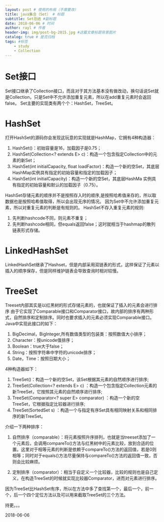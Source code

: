 ```yaml
--- 
layout: post # 使用的布局（不需要改） 
title: java集合（Set） # 标题 
subtitle: Set总结 #副标题 
date: 2018-06-06 # 时间 
author: rayl # 作者 
header-img: img/post-bg-2015.jpg #这篇文章标题背景图片 
catalog: true # 是否归档 
tags: #标签
    - study
    - Collection
---
```


# Set接口
Set接口继承了Collection接口，而且对于其方法基本没有做改动，换句话说Set就是Collection，只是Set中不允许添加重复元素，所以在add重复元素时会返回false。
Set主要的实现类有两个个：HashSet，TreeSet。

# HashSet
打开HashSet的源码你会发现这玩意的实现就是HashMap，它拥有4种构造器：
1. HashSet()：初始容量是16，加载因子是0.75；
2. HashSet(Collection<? extends E> c)：构造一个包含指定Collection中的元素的新Set；
3. HashSet(int initialCapacity, float loadFactor)：构造一个新的空Set，其底层HashMap实例具有指定的初始容量和指定的加载因子；
4. HashSet(int initialCapacity)：构造一个新的空Set，其底层HashMa 实例具有指定的初始容量和默认的加载因子（0.75）。

HashSet存储元素的顺序并不是按照存入时的顺序,是按照哈希值来存的，所以取数据也是按照哈希值取得，所以会出现无序的情况。
因为Set中不允许添加重复元素，所以对重复元素的判断是有规则的。
HashSet不存入重复元素的规则:
1. 先判断hashcode不同，则元素不重复；
2. 先判断hashcode相同，但equals返回false；这时就相当于hashmap的散列链表形式存储。

# LinkedHashSet
LinkedHashSet继承了Hashset，但是内部采用双链表的形式，这样保证了元素以插入的顺序保存，但是同样维护链表会导致查询时相对较慢。

# TreeSet
Treeset内部其实是以红黑树的形式存储元素的，也就保证了插入的元素会进行排序
由于它实现了Comparable接口和Comparator接口，故内部的排序有两种形式，自然排序和定制排序。同时也要求插入的元素必须实现Comparable接口。
Java中实现此接口的如下：
1. BigDecimal，BigInteger,所有数值类型的包装类：按照数值大小排序；
2. Character：按unicode值排序；
3. Boolean：true大于false；
4. String：按照字符串中字符的unicode排序；
5. Date，Time：按照日期大小；

4种构造器如下：
1. TreeSet()：构造一个新的空Set，该Set根据其元素的自然顺序进行排序;
2. TreeSet(Collection<? extends E> c) ：构造一个包含指定Collection元素的新TreeSet，它按照其元素的自然顺序进行排序;
3. TreeSet(Comparator<? super E> comparator) ：构造一个新的空TreeSet，它根据指定比较器进行排序;
4. TreeSet(SortedSet<E> s) ：构造一个与指定有序Set具有相同映射关系和相同排序的新TreeSet。

介绍一下两种排序：

1. 自然排序（comparable）：将元素按照升序排列，也就是当treeset添加了一个元素后，会调用compareTo()方法与红黑树中的元素比较，放到合适的位置。这里对于相等元素的判断是依赖于compareTo()方法的返回值，若是0则相等；同时对于equals()方法尽量保持与compareTo()方法的返回值一致，否则会比较麻烦。

2. 定制排序（comparator）：相当于自定义一个比较器，比较的规则也是自己定义，在构造TreeSet的时候就实现比较器Comparator，进而对元素进行排序。

因为TreeSet比HashSet有序，所以在方法中多了查找第一个，最后一个，前一个，后一个四个定位方法以及可以用来截取TreeSet的三个方法。

持更。。。

2018-06-06
